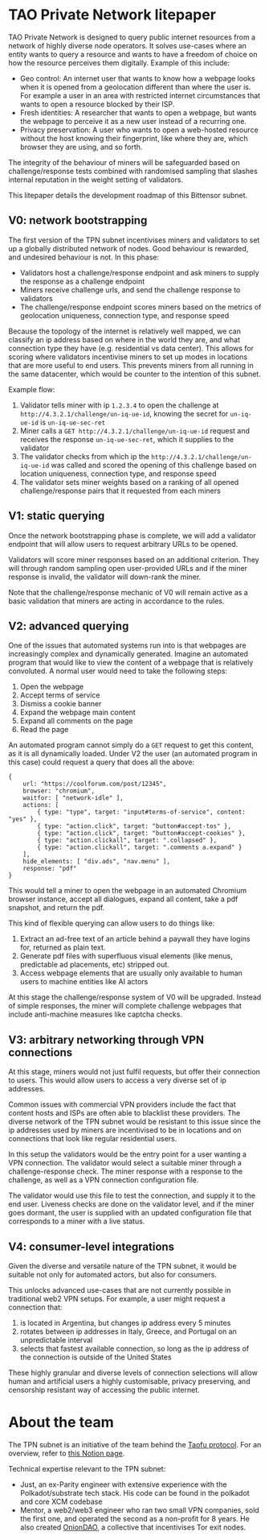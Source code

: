 # TAO Private Network litepaper

TAO Private Network is designed to query public internet resources from a network of highly diverse node operators. It solves use-cases where an entity wants to query a resource and wants to have a freedom of choice on how the resource perceives them digitally. Example of this include:

- Geo control: An internet user that wants to know how a webpage looks when it is opened from a geolocation different than where the user is. For example a user in an area with restricted internet circumstances that wants to open a resource blocked by their ISP.
- Fresh identities: A researcher that wants to open a webpage, but wants the webpage to perceive it as a new user instead of a recurring one.
- Privacy preservation: A user who wants to open a web-hosted resource without the host knowing their fingerprint, like where they are, which browser they are using, and so forth.

The integrity of the behaviour of miners will be safeguarded based on challenge/response tests combined with randomised sampling that slashes internal reputation in the weight setting of validators.

This litepaper details the development roadmap of this Bittensor subnet.

## V0: network bootstrapping

The first version of the TPN subnet incentivises miners and validators to set up a globally distributed network of nodes. Good behaviour is rewarded, and undesired behaviour is not. In this phase:

- Validators host a challenge/response endpoint and ask miners to supply the response as a challenge endpoint
- Miners receive challenge urls, and send the challenge response to validators
- The challenge/response endpoint scores miners based on the metrics of geolocation uniqueness, connection type, and response speed

Because the topology of the internet is relatively well mapped, we can classify an ip address based on where in the world they are, and what connection type they have (e.g. residential vs data center). This allows for scoring where validators incentivise miners to set up modes in locations that are more useful to end users. This prevents miners from all running in the same datacenter, which would be counter to the intention of this subnet.

Example flow:

1. Validator tells miner with ip `1.2.3.4` to open the challenge at `http://4.3.2.1/challenge/un-iq-ue-id`, knowing the secret for `un-iq-ue-id` is `un-iq-ue-sec-ret`
2. Miner calls a `GET http://4.3.2.1/challenge/un-iq-ue-id` request and receives the response `un-iq-ue-sec-ret`, which it supplies to the validator
3. The validator checks from which ip the `http://4.3.2.1/challenge/un-iq-ue-id` was called and scored the opening of this challenge based on location uniqueness, connection type, and response speed
4. The validator sets miner weights based on a ranking of all opened challenge/response pairs that it requested from each miners

## V1: static querying

Once the network bootstrapping phase is complete, we will add a validator endpoint that will allow users to request arbitrary URLs to be opened.

Validators will score miner responses based on an additional criterion. They will through random sampling open user-provided URLs and if the miner response is invalid, the validator will down-rank the miner.

Note that the challenge/response mechanic of V0 will remain active as a basic validation that miners are acting in accordance to the rules.

## V2: advanced querying

One of the issues that automated systems run into is that webpages are increasingly complex and dynamically generated. Imagine an automated program that would like to view the content of a webpage that is relatively convoluted. A normal user would need to take the following steps:

1. Open the webpage
2. Accept terms of service
3. Dismiss a cookie banner
4. Expand the webpage main content
5. Expand all comments on the page
6. Read the page

An automated program cannot simply do a `GET` request to get this content, as it is all dynamically loaded. Under V2 the user (an automated program in this case) could request a query that does all the above:

```
{
	url: "https://coolforum.com/post/12345",
	browser: "chromium",
	waitfor: [ "network-idle" ],
	actions: [
		{ type: "type", target: "input#terms-of-service", content: "yes" },
		{ type: "action.click", target: "button#accept-tos" },
		{ type: "action.click", target: "button#accept-cookies" },
		{ type: "action.clickall", target: ".collapsed" },
		{ type: "action.clickall", target: ".comments a.expand" }
	],
	hide_elements: [ "div.ads", "nav.menu" ],
	response: "pdf"
}
```

This would tell a miner to open the webpage in an automated Chromium browser instance, accept all dialogues, expand all content, take a pdf snapshot, and return the pdf.

This kind of flexible querying can allow users to do things like:

1. Extract an ad-free text of an article behind a paywall they have logins for, returned as plain text.
2. Generate pdf files with superfluous visual elements (like menus, predictable ad placements, etc) stripped out.
3. Access webpage elements that are usually only available to human users to machine entities like AI actors

At this stage the challenge/response system of V0 will be upgraded. Instead of simple responses, the miner will complete challenge webpages that include anti-machine measures like captcha checks.

## V3: arbitrary networking through VPN connections

At this stage, miners would not just fulfil requests, but offer their connection to users. This would allow users to access a very diverse set of ip addresses.

Common issues with commercial VPN providers include the fact that content hosts and ISPs are often able to blacklist these providers. The diverse network of the TPN subnet would be resistant to this issue since the ip addresses used by miners are incentivised to be in locations and on connections that look like regular residential users.

In this setup the validators would be the entry point for a user wanting a VPN connection. The validator would select a suitable miner through a challenge-response check. The miner response with a response to the challenge, as well as a VPN connection configuration file.

The validator would use this file to test the connection, and supply it to the end user. Liveness checks are done on the validator level, and if the miner goes dormant, the user is supplied with an updated configuration file that corresponds to a miner with a live status.

## V4: consumer-level integrations

Given the diverse and versatile nature of the TPN subnet, it would be suitable not only for automated actors, but also for consumers.

This unlocks advanced use-cases that are not currently possible in traditional web2 VPN setups. For example, a user might request a connection that:

1. is located in Argentina, but changes ip address every 5 minutes
2. rotates between ip addresses in Italy, Greece, and Portugal on an unpredictable interval
3. selects that fastest available connection, so long as the ip address of the connection is outside of the United States

These highly granular and diverse levels of connection selections will allow human and artificial users a highly customisable, privacy preserving, and censorship resistant way of accessing the public internet.

# About the team

The TPN subnet is an initiative of the team behind the [Taofu protocol](https://taofu.xyz/). For an overview, refer to [this Notion page](https://octagonal-thyme-e01.notion.site/Core-team-1495ba3d459e8044b54fcd2e52b8b309?pvs=74).

Technical expertise relevant to the TPN subnet:

- Just, an ex-Parity engineer with extensive experience with the Polkadot/substrate tech stack. His code can be found in the polkadot and core XCM codebase
- Mentor, a web2/web3 engineer who ran two small VPN companies, sold the first one, and operated the second as a non-profit for 8 years. He also created [OnionDAO](https://oniondao.web.app/), a collective that incentivises Tor exit nodes.
